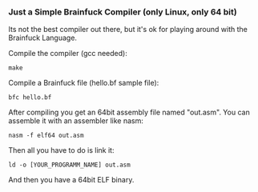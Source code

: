 

### Just a Simple Brainfuck Compiler (only Linux, only 64 bit) ###

Its not the best compiler out there, but it's ok for playing around with the Brainfuck Language.

Compile the compiler (gcc needed):
```
make
```

Compile a Brainfuck file (hello.bf sample file):
```
bfc hello.bf
```

After compiling you get an 64bit assembly file named "out.asm".
You can assemble it with an assembler like nasm:
```
nasm -f elf64 out.asm
```

Then all you have to do is link it:
```
ld -o [YOUR_PROGRAMM_NAME] out.asm
```

And then you have a 64bit ELF binary.

